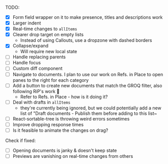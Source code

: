 TODO:

- [x] Form field wrapper on it to make presence, titles and descriptions work
- [x] Larger indent
- [x] Real-time changes to `allItems`
- [x] Clearer drop target on empty lists
  - Instead of using Callouts, use a dropzone with dashed borders
- [x] Collapse/expand
  - Will require new local state
- [ ] Handle replacing parents
- [ ] Handle focus
- [ ] Custom diff component
- [ ] Navigate to documents. I plan to use our work on Refs. in Place to open panes to the right for each category
- [ ] Add a button to create new documents that match the GROQ filter, also following RiP's work :slightly_smiling_face:
  - Refer to Refs. in Place - how is it doing it?
- [ ] Deal with drafts in `allItems`
  - they're currently being ignored, but we could potentially add a new list of "Draft documents - Publish them before adding to this list~
- [ ] React-sortable-tree is throwing weird errors sometimes
- [ ] Improve dropping response times
- [ ] Is it feasible to animate the changes on drag?

Check if fixed:

- [ ] Opening documents is janky & doesn't keep state
- [ ] Previews are vanishing on real-time changes from others
